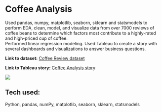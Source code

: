 # Coffee Analysis
Used pandas, numpy, matplotlib, seaborn, sklearn and statsmodels to perform EDA, clean, model, and visualize data from over 7000 reviews of coffee beans 
to determine which factors most contribute to a highly-rated and high-priced cup of coffee.  
Performed linear regression modeling. Used Tableau to create a story with several dashboards and visualizations to answer business questions.


**Link to dataset:** [Coffee Review dataset](https://www.kaggle.com/datasets/patkle/coffeereviewcom-over-7000-ratings-and-reviews)

**Link to Tableau story:** [Coffee Analysis story](https://public.tableau.com/app/profile/alex.herron/viz/CoffeeAnalysis_16862444774510/CoffeeAnalysis)


![](coffeeroast.gif)

## Tech used:
Python, pandas, numPy, matplotlib, seaborn, sklearn, statsmodels

